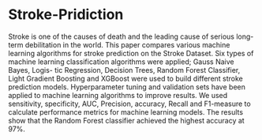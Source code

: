 # Stroke-Pridiction
Stroke is one of the causes of death and the leading cause of serious long-term debilitation in the world. This paper compares various machine learning algorithms for stroke prediction on the Stroke Dataset. Six types of machine learning classification algorithms were applied; Gauss Naive Bayes, Logis- tic Regression, Decision Trees, Random Forest Classifier, Light Gradient Boosting and XGBoost were used to build different stroke prediction models. Hyperparameter tuning and validation sets have been applied to machine learning algorithms to improve results. We used sensitivity, specificity, AUC, Precision, accuracy, Recall and F1-measure to calculate performance metrics for machine learning models. The results show that the Random Forest classifier achieved the highest accuracy at 97%.
